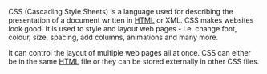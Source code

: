 CSS (Cascading Style Sheets) is a language used for describing the presentation of a document written in [HTML](../web/html.md) or XML. CSS makes websites look good. It is used to style and layout web pages - i.e. change font, colour, size, spacing, add columns, animations and many more.

It can control the layout of multiple web pages all at once. CSS can either be in the same [HTML](../web/html.md) file or they can be stored externally in other CSS files.
